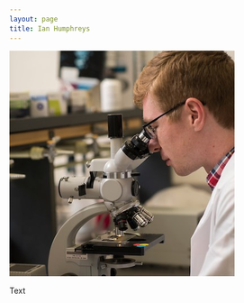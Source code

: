 ```yaml
---
layout: page
title: Ian Humphreys
---
```

<div class="container">
  <img class="mx-auto d-block mb-2 img-fluid rounded-circle" src="/images/ian_microscope3.jpg" style="max-width: 500px">
  <p>
    Text
  </p>
</div>
